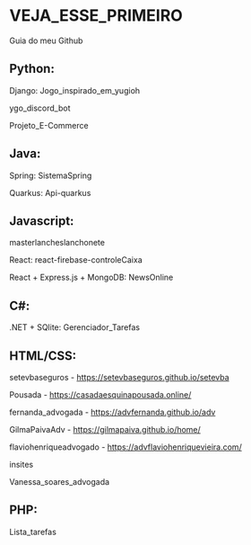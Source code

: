 # VEJA_ESSE_PRIMEIRO
Guia do meu Github


## Python:

  Django: Jogo_inspirado_em_yugioh
  
  ygo_discord_bot 
  
  Projeto_E-Commerce



## Java:

  Spring: SistemaSpring
  
  Quarkus: Api-quarkus



## Javascript:

  masterlancheslanchonete
  
  React: react-firebase-controleCaixa

  React + Express.js + MongoDB: NewsOnline 

## C#:
  .NET + SQlite: Gerenciador_Tarefas

## HTML/CSS:

  setevbaseguros - https://setevbaseguros.github.io/setevba
  
  Pousada - https://casadaesquinapousada.online/

  fernanda_advogada - https://advfernanda.github.io/adv

  GilmaPaivaAdv - https://gilmapaiva.github.io/home/
  
  flaviohenriqueadvogado - https://advflaviohenriquevieira.com/
  
  insites

  Vanessa_soares_advogada

   
## PHP:

  Lista_tarefas
